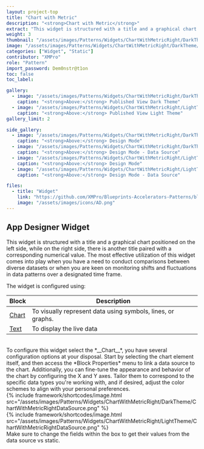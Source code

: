 ```yaml
---
layout: project-top
title: "Chart with Metric"
description: "<strong>Chart with Metric</strong>"
extract: "This widget is structured with a title and a graphical chart positioned on the left side, while on the right side, there is another title paired with a corresponding numerical value"
weight: 3
thumbnail: "/assets/images/Patterns/Widgets/ChartWithMetricRight/DarkTheme/ChartWithMetricRightPublishedMode.png"
image: "/assets/images/Patterns/Widgets/ChartWithMetricRight/DarkTheme/ChartWithMetricRightPublishedMode.png"
categories: ["Widget", "Static"]
contributor: "XMPro"
role: "Pattern"
import_password: Dem0nstr@t1on
toc: false
toc_label: 

gallery:
  - image: "/assets/images/Patterns/Widgets/ChartWithMetricRight/DarkTheme/ChartWithMetricRightPublishedMode.png"
    caption: "<strong>Above:</strong> Published View Dark Theme"
  - image: "/assets/images/Patterns/Widgets/ChartWithMetricRight/LightTheme/ChartWithMetricRightPublishedMode.png"
    caption: "<strong>Above:</strong> Published View Light Theme"
gallery_limit: 2

side_gallery:
  - image: "/assets/images/Patterns/Widgets/ChartWithMetricRight/DarkTheme/ChartWithMetricRightDesignMode.png"
    caption: "<strong>Above:</strong> Design Mode"
  - image: "/assets/images/Patterns/Widgets/ChartWithMetricRight/DarkTheme/ChartWithMetricRightDataSource.png"
    caption: "<strong>Above:</strong> Design Mode - Data Source"
  - image: "/assets/images/Patterns/Widgets/ChartWithMetricRight/LightTheme/ChartWithMetricRightDesignMode.png"
    caption: "<strong>Above:</strong> Design Mode"
  - image: "/assets/images/Patterns/Widgets/ChartWithMetricRight/LightTheme/ChartWithMetricRightDataSource.png"
    caption: "<strong>Above:</strong> Design Mode - Data Source"

files:
  - title: "Widget"
    link: "https://github.com/XMPro/Blueprints-Accelerators-Patterns/blob/master/Patterns/Widgets/Chart%20With%20Metric%20Right.xwid"
    image: "/assets/images/icons/AD.png"
---
```


## App Designer Widget
This widget is structured with a title and a graphical chart positioned on the left side, while on the right side, there is another title paired with a corresponding numerical value. The most effective utilization of this widget comes into play when you have a need to conduct comparisons between diverse datasets or when you are keen on monitoring shifts and fluctuations in data patterns over a designated time frame.

The widget is configured using: 

| Block                                  | Description                                                  |
| -------------------------------------- | ------------------------------------------------------------ |
| [Chart](https://documentation.xmpro.com/blocks-toolbox/visualizations/chart) | To visually represent data using symbols, lines, or graphs. |
| [Text](https://documentation.xmpro.com/blocks-toolbox/basic/text) | To display the live data |

<br />
To configure this widget select the *__Chart__*, you have several configuration options at your disposal. Start by selecting the chart element itself, and then access the *Block Properties* menu to link a data source to the chart. Additionally, you can fine-tune the appearance and behavior of the chart by configuring the X and Y axes. Tailor them to correspond to the specific data types you're working with, and if desired, adjust the color schemes to align with your personal preferences.
<div class="inline_image">{% include framework/shortcodes/image.html src="/assets/images/Patterns/Widgets/ChartWithMetricRight/DarkTheme/ChartWithMetricRightDataSource.png" %}</div>
<div class="inline_image">{% include framework/shortcodes/image.html src="/assets/images/Patterns/Widgets/ChartWithMetricRight/LightTheme/ChartWithMetricRightDataSource.png" %}</div>
Make sure to change the fields within the box to get their values from the data source vs static.